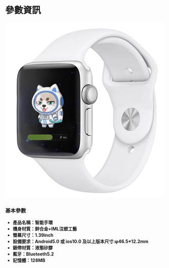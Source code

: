 # 參數資訊

![MAGO WATCH](../.gitbook/assets/watch.png)

### 基本參數

* **產品名稱：智能手環**
* **機身材質：鋅合金+IML注塑工藝**
* **螢幕尺寸：1.39inch**
* **設備要求：Android5.0 或 ios10.0 及以上版本尺寸:φ46.5\*12.2mm**
* **錶帶材質：液態矽膠**
* **藍牙：Blueteeth5.2**
* **記憶體：128MB**
